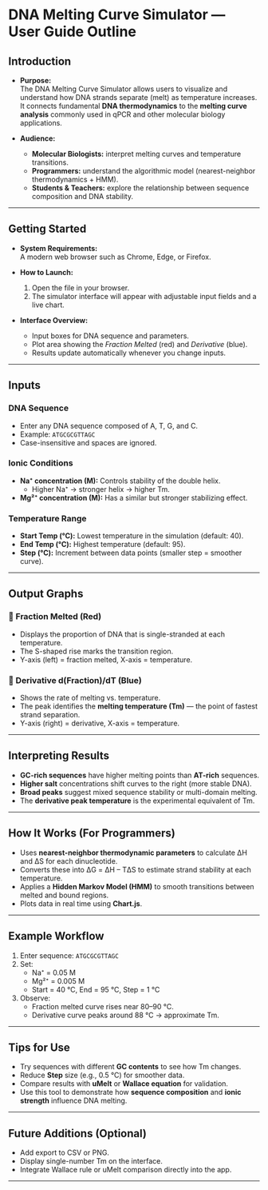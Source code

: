 # DNA Melting Curve Simulator — User Guide Outline

## Introduction
- **Purpose:**  
  The DNA Melting Curve Simulator allows users to visualize and understand how DNA strands separate (melt) as temperature increases.  
  It connects fundamental **DNA thermodynamics** to the **melting curve analysis** commonly used in qPCR and other molecular biology applications.

- **Audience:**  
  - **Molecular Biologists:** interpret melting curves and temperature transitions.  
  - **Programmers:** understand the algorithmic model (nearest-neighbor thermodynamics + HMM).  
  - **Students & Teachers:** explore the relationship between sequence composition and DNA stability.

---

## Getting Started
- **System Requirements:**  
  A modern web browser such as Chrome, Edge, or Firefox.

- **How to Launch:**  
  1. Open the file in your browser.  
  2. The simulator interface will appear with adjustable input fields and a live chart.

- **Interface Overview:**  
  - Input boxes for DNA sequence and parameters.  
  - Plot area showing the *Fraction Melted* (red) and *Derivative* (blue).  
  - Results update automatically whenever you change inputs.

---

## Inputs
### DNA Sequence
- Enter any DNA sequence composed of A, T, G, and C.  
- Example: `ATGCGCGTTAGC`  
- Case-insensitive and spaces are ignored.

### Ionic Conditions
- **Na⁺ concentration (M):** Controls stability of the double helix.  
  - Higher Na⁺ → stronger helix → higher Tm.  
- **Mg²⁺ concentration (M):** Has a similar but stronger stabilizing effect.

### Temperature Range
- **Start Temp (°C):** Lowest temperature in the simulation (default: 40).  
- **End Temp (°C):** Highest temperature (default: 95).  
- **Step (°C):** Increment between data points (smaller step = smoother curve).

---

## Output Graphs
### 🔴 Fraction Melted (Red)
- Displays the proportion of DNA that is single-stranded at each temperature.  
- The S-shaped rise marks the transition region.  
- Y-axis (left) = fraction melted, X-axis = temperature.

### 🔵 Derivative d(Fraction)/dT (Blue)
- Shows the rate of melting vs. temperature.  
- The peak identifies the **melting temperature (Tm)** — the point of fastest strand separation.  
- Y-axis (right) = derivative, X-axis = temperature.

---

## Interpreting Results
- **GC-rich sequences** have higher melting points than **AT-rich** sequences.  
- **Higher salt** concentrations shift curves to the right (more stable DNA).  
- **Broad peaks** suggest mixed sequence stability or multi-domain melting.  
- The **derivative peak temperature** is the experimental equivalent of Tm.

---

## How It Works (For Programmers)
- Uses **nearest-neighbor thermodynamic parameters** to calculate ΔH and ΔS for each dinucleotide.  
- Converts these into ΔG = ΔH – TΔS to estimate strand stability at each temperature.  
- Applies a **Hidden Markov Model (HMM)** to smooth transitions between melted and bound regions.  
- Plots data in real time using **Chart.js**.

---

## Example Workflow
1. Enter sequence: `ATGCGCGTTAGC`  
2. Set:
   - Na⁺ = 0.05 M  
   - Mg²⁺ = 0.005 M  
   - Start = 40 °C, End = 95 °C, Step = 1 °C  
3. Observe:
   - Fraction melted curve rises near 80–90 °C.  
   - Derivative curve peaks around 88 °C → approximate Tm.

---

## Tips for Use
- Try sequences with different **GC contents** to see how Tm changes.  
- Reduce **Step** size (e.g., 0.5 °C) for smoother data.  
- Compare results with **uMelt** or **Wallace equation** for validation.  
- Use this tool to demonstrate how **sequence composition** and **ionic strength** influence DNA melting.

---

## Future Additions (Optional)
- Add export to CSV or PNG.  
- Display single-number Tm on the interface.  
- Integrate Wallace rule or uMelt comparison directly into the app.  

---


